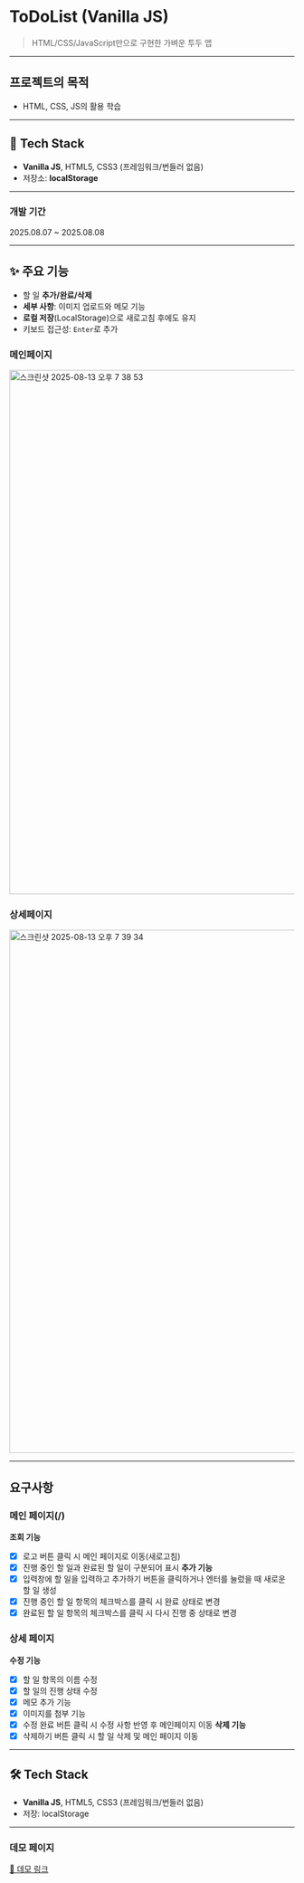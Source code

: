 # ToDoList (Vanilla JS)
> HTML/CSS/JavaScript만으로 구현한 가벼운 투두 앱

---

## 프로젝트의 목적
- HTML, CSS, JS의 활용 학습

---

## 🧱 Tech Stack
- **Vanilla JS**, HTML5, CSS3 (프레임워크/번들러 없음)
- 저장소: **localStorage**

---
### 개발 기간
2025.08.07 ~ 2025.08.08

---

## ✨ 주요 기능
- 할 일 **추가/완료/삭제**
- **세부 사항**: 이미지 업로드와 메모 기능
- **로컬 저장**(LocalStorage)으로 새로고침 후에도 유지
- 키보드 접근성: `Enter`로 추가

### 메인페이지
<img width="1916" height="927" alt="스크린샷 2025-08-13 오후 7 38 53" src="https://github.com/user-attachments/assets/0e5eb81e-8c6b-49ba-a635-9af14f510887" />

### 상세페이지
<img width="1916" height="925" alt="스크린샷 2025-08-13 오후 7 39 34" src="https://github.com/user-attachments/assets/6b11cf73-4de0-4abc-b6b5-8c1281b47ecf" />


---
## 요구사항
### 메인 페이지(/)
  **조회 기능**
* [x] 로고 버튼 클릭 시 메인 페이지로 이동(새로고침)
* [x] 진행 중인 할 일과 완료된 할 일이 구분되어 표시
  **추가 기능**
* [x] 입력창에 할 일을 입력하고 추가하기 버튼을 클릭하거나 엔터를 눌렀을 때 새로운 할 일 생성
* [x] 진행 중인 할 일 항목의 체크박스를 클릭 시 완료 상태로 변경
* [x] 완료된 할 일 항목의 체크박스를 클릭 시 다시 진행 중 상태로 변경

### 상세 페이지
  **수정 기능**
* [x] 할 일 항목의 이름 수정
* [x] 할 일의 진행 상태 수정
* [x] 메모 추가 기능
* [x] 이미지를 첨부 기능
* [x] 수정 완료 버튼 클릭 시 수정 사항 반영 후 메인페이지 이동
  **삭제 기능**
* [x] 삭제하기 버튼 클릭 시 할 일 삭제 및 메인 페이지 이동

---

## 🛠 Tech Stack
- **Vanilla JS**, HTML5, CSS3 (프레임워크/번들러 없음)
- 저장: localStorage

---

### 데모 페이지
[🔗 데모 링크](https://j-moment.github.io/TodoList_VanilaJS/)
